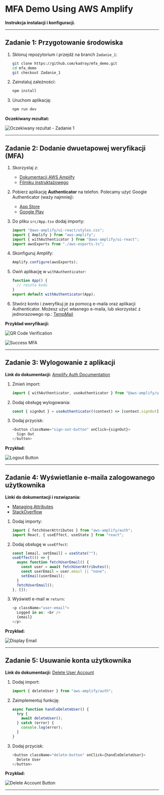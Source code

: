 # MFA Demo Using AWS Amplify

**Instrukcja instalacji i konfiguracji.**

---

## Zadanie 1: Przygotowanie środowiska

1. Sklonuj repozytorium i przejdź na branch `Zadanie_1`:
    ```bash
    git clone https://github.com/kadray/mfa_demo.git
    cd mfa_demo
    git checkout Zadanie_1
    ```

2. Zainstaluj zależności:
    ```bash
    npm install
    ```

3. Uruchom aplikację:
    ```bash
    npm run dev
    ```

**Oczekiwany rezultat:**

![Oczekiwany rezultat - Zadanie 1](https://github.com/user-attachments/assets/56978ed1-f284-48fd-a3b8-f16514f256d0)

---

## Zadanie 2: Dodanie dwuetapowej weryfikacji (MFA)

1. Skorzystaj z:
   - [Dokumentacji AWS Amplify](https://docs.amplify.aws/gen1/react/start/getting-started/auth/)
   - [Filmiku instruktażowego](https://www.youtube.com/watch?v=hQEsl93I5nE&t=153s)

2. Pobierz aplikację **Authenticator** na telefon.
   Polecamy użyć Google Authenticator (waży najmniej):
   - [App Store](https://apps.apple.com/us/app/google-authenticator/id388497605)
   - [Google Play](https://play.google.com/store/apps/details?id=com.google.android.apps.authenticator2&hl=en-US)

4. Do pliku `src/App.tsx` dodaj importy:
    ```javascript
    import "@aws-amplify/ui-react/styles.css";
    import { Amplify } from "aws-amplify";
    import { withAuthenticator } from "@aws-amplify/ui-react";
    import awsExports from "./aws-exports.ts";
    ```

5. Skonfiguruj Amplify:
    ```javascript
    Amplify.configure(awsExports);
    ```

6. Owiń aplikację w `withAuthenticator`:
    ```javascript
    function App() {
      // reszta kodu
    }
    export default withAuthenticator(App);
    ```

7. Stwórz konto i zweryfikuj je za pomocą e-maila oraz aplikacji Authenticator.
Możesz użyć własnego e-maila, lub skorzystać z jednorazowego np.: [TempMail](https://temp-mail.org/en/)

**Przykład weryfikacji:**

![QR Code Verification](https://github.com/user-attachments/assets/dd6103f8-3fd2-47cb-ade3-b5e8b26cfc9d)

![Success MFA](https://github.com/user-attachments/assets/4e695800-aac6-4a67-990e-a8c9c92ba227)

---

## Zadanie 3: Wylogowanie z aplikacji

**Link do dokumentacji:** [Amplify Auth Documentation](https://docs.amplify.aws/gen1/react/start/getting-started/auth/)

1. Zmień import:
    ```javascript
    import { withAuthenticator, useAuthenticator } from "@aws-amplify/ui-react";
    ```

2. Dodaj obsługę wylogowania:
    ```javascript
    const { signOut } = useAuthenticator((context) => [context.signOut]);
    ```

3. Dodaj przycisk:
    ```javascript
    <button className="sign-out-button" onClick={signOut}>
      Sign Out
    </button>
    ```

**Przykład:**

![Logout Button](https://github.com/user-attachments/assets/942bd0a3-fa9b-47ec-9e6f-9a34b4805fb1)

---

## Zadanie 4: Wyświetlanie e-maila zalogowanego użytkownika

**Linki do dokumentacji i rozwiązania:**
- [Managing Attributes](https://docs.amplify.aws/gen1/flutter/build-a-backend/auth/managing-attributes/)
- [StackOverflow](https://stackoverflow.com/questions/78031313/how-to-get-and-display-name-and-email-from-fetchuserattributes-in-basic-aws-am)

1. Dodaj importy:
    ```javascript
    import { fetchUserAttributes } from "aws-amplify/auth";
    import React, { useEffect, useState } from "react";
    ```

2. Dodaj obsługę w `useEffect`:
    ```javascript
    const [email, setEmail] = useState("");
    useEffect(() => {
      async function fetchUserEmail() {
        const user = await fetchUserAttributes();
        const userEmail = user.email || "none";
        setEmail(userEmail);
      }
      fetchUserEmail();
    }, []);
    ```

3. Wyświetl e-mail w `return`:
    ```javascript
    <p className="user-email">
      Logged in as: <br />
      {email}
    </p>
    ```

**Przykład:**

![Display Email](https://github.com/user-attachments/assets/00d9800d-d93e-46a5-a921-e0905ae657a8)

---

## Zadanie 5: Usuwanie konta użytkownika

**Link do dokumentacji:** [Delete User Account](https://docs.amplify.aws/gen1/react/build-a-backend/auth/delete-user-account/)

1. Dodaj import:
    ```javascript
    import { deleteUser } from "aws-amplify/auth";
    ```

2. Zaimplementuj funkcję:
    ```javascript
    async function handleDeleteUser() {
      try {
        await deleteUser();
      } catch (error) {
        console.log(error);
      }
    }
    ```

3. Dodaj przycisk:
    ```javascript
    <button className="delete-button" onClick={handleDeleteUser}>
      Delete User
    </button>
    ```

**Przykład:**

![Delete Account Button](https://github.com/user-attachments/assets/c49c0b44-6e05-4b06-a4e3-5386a1e06f3f)

---

